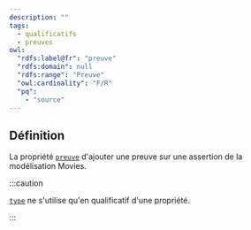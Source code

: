 ```yaml
---
description: ""
tags:
  - qualificatifs
  - preuves
owl:
  "rdfs:label@fr": "preuve"
  "rdfs:domain": null
  "rdfs:range": "Preuve"
  "owl:cardinality": "F/R"
  "pq":
    - "source"
---
```


<OntologyTable frontMatter={frontMatter}/>

## Définition

La propriété [`preuve`](preuve.md) d'ajouter une preuve sur une assertion de la modélisation Movies.

:::caution

[`type`](type.md) ne s'utilise qu'en qualificatif d'une propriété.

:::

